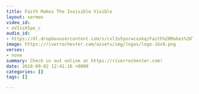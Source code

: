 ```yaml
---
title: Faith Makes The Invisible Visible
layout: sermon
video_id:
- oVIszX5po_c
audio_id:
- https://dl.dropboxusercontent.com/s/cxl3s5yorwcoskq/Faith%20Makes%20The%20Invisible%2C%20Visible.mp3?dl=0
image: https://riverrochester.com/assets/img/logos/logo-16x9.png
verses:
- none
summary: Check us out online at https://riverrochester.com!
date: 2018-09-02 12:41:16 +0000
categories: []
tags: []

---
```

